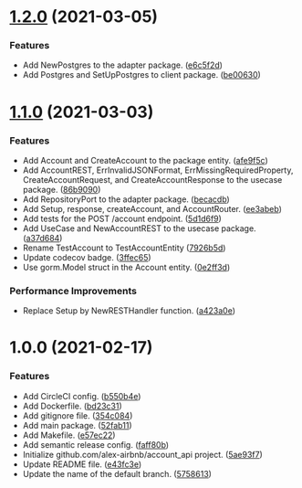 # [1.2.0](https://github.com/alex-airbnb/account_api/compare/v1.1.0...v1.2.0) (2021-03-05)


### Features

* Add NewPostgres to the adapter package. ([e6c5f2d](https://github.com/alex-airbnb/account_api/commit/e6c5f2d83eb6d2ac5db2006ae626420eb5f969f4))
* Add Postgres and SetUpPostgres to client package. ([be00630](https://github.com/alex-airbnb/account_api/commit/be0063095e973f0f05811a48c62670f5d52ac349))

# [1.1.0](https://github.com/alex-airbnb/account_api/compare/v1.0.0...v1.1.0) (2021-03-03)


### Features

* Add Account and CreateAccount to the package entity. ([afe9f5c](https://github.com/alex-airbnb/account_api/commit/afe9f5c4d6b7e8e5fb79def2494dfb058ae4941d))
* Add AccountREST, ErrInvalidJSONFormat, ErrMissingRequiredProperty, CreateAccountRequest, and CreateAccountResponse to the usecase package. ([86b9090](https://github.com/alex-airbnb/account_api/commit/86b909074fa6dc8c2d6f92c505fbb1674e984cbf))
* Add RepositoryPort to the adapter package. ([becacdb](https://github.com/alex-airbnb/account_api/commit/becacdbf6f6578b85061d13856c13eced57226bd))
* Add Setup, response, createAccount, and AccountRouter. ([ee3abeb](https://github.com/alex-airbnb/account_api/commit/ee3abeb82d16868bb10d5c8e77dc71601f03d983))
* Add tests for the POST /account endpoint. ([5d1d6f9](https://github.com/alex-airbnb/account_api/commit/5d1d6f9759c130fb314b2883eed37d8dd082fe5a))
* Add UseCase and NewAccountREST to the usecase package. ([a37d684](https://github.com/alex-airbnb/account_api/commit/a37d6848ec13b8d2a124e7672252115d8d6496b7))
* Rename TestAccount to TestAccountEntity ([7926b5d](https://github.com/alex-airbnb/account_api/commit/7926b5d39f02b045b93c61b7acc9ff7de55ce15f))
* Update codecov badge. ([3ffec65](https://github.com/alex-airbnb/account_api/commit/3ffec655358e0fb5b7284c25191e4f2921fbe059))
* Use gorm.Model struct in the Account entity. ([0e2ff3d](https://github.com/alex-airbnb/account_api/commit/0e2ff3decac93347d58d57e35399da4ba30b79ee))


### Performance Improvements

* Replace Setup by NewRESTHandler function. ([a423a0e](https://github.com/alex-airbnb/account_api/commit/a423a0efd96783dfdfc5696864d2cbc979815521))

# 1.0.0 (2021-02-17)


### Features

* Add CircleCI config. ([b550b4e](https://github.com/alex-airbnb/account_api/commit/b550b4e74fe3d7488bbd622f74afa52b3cc59213))
* Add Dockerfile. ([bd23c31](https://github.com/alex-airbnb/account_api/commit/bd23c31429f1924c295b5faf17bbc18a51257b98))
* Add gitignore file. ([354c084](https://github.com/alex-airbnb/account_api/commit/354c0842ba9ab0fde8e2087621b25ed6ac7353a4))
* Add main package. ([52fab11](https://github.com/alex-airbnb/account_api/commit/52fab1160ff805f77d9bb41f32cb07d68ea5dbd4))
* Add Makefile. ([e57ec22](https://github.com/alex-airbnb/account_api/commit/e57ec226bf15add6c19a51cf38fd65cd264c9c75))
* Add semantic release config. ([faff80b](https://github.com/alex-airbnb/account_api/commit/faff80b1c2e4cf6ab91cb4800a812c5243b67671))
* Initialize github.com/alex-airbnb/account_api project. ([5ae93f7](https://github.com/alex-airbnb/account_api/commit/5ae93f77c01f4557bc0562feb02d7ec0bc5f174d))
* Update README file. ([e43fc3e](https://github.com/alex-airbnb/account_api/commit/e43fc3e40442fad2143808a55ec9375afc8ee66c))
* Update the name of the default branch. ([5758613](https://github.com/alex-airbnb/account_api/commit/5758613947bfd2f6c5d2a147d411f1992138f7e0))
